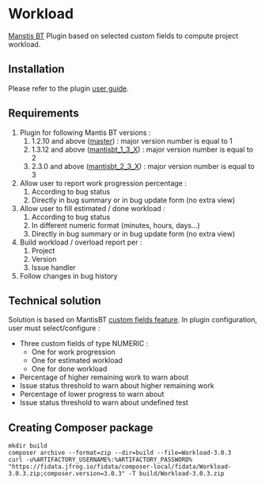 # Workload
[Manstis BT](http://www.mantisbt.org/) Plugin based on selected custom fields to compute project workload.

## Installation
Please refer to the plugin [user guide](https://github.com/mantisbt-plugins/traceability/wiki/User-Guide).

## Requirements
1. Plugin for following Mantis BT versions :
	1. 1.2.10 and above ([master](https://github.com/mantisbt-plugins/workload/tree/master)) : major version number is equal to 1
	2. 1.3.12 and above ([mantisbt_1_3_X](https://github.com/mantisbt-plugins/workload/tree/mantisbt_1_3_X)) : major version number is equal to 2
	3. 2.3.0 and above ([mantisbt_2_3_X](https://github.com/mantisbt-plugins/workload/tree/mantisbt_2_3_X)) : major version number is equal to 3	
2. Allow user to report work progression percentage :
	1. According to bug status
	2. Directly in bug summary or in bug update form (no extra view)
3. Allow user to fill estimated / done workload :
	1. According to bug status
	2. In different numeric format (minutes, hours, days...)
	3. Directly in bug summary or in bug update form (no extra view)
4. Build workload / overload report per :
	1. Project
	2. Version
	3. Issue handler
5. Follow changes in bug history

## Technical solution
Solution is based on MantisBT [custom fields feature](https://www.mantisbt.org/docs/master-1.2.x/en/administration_guide/admin.customize.html).
In plugin configuration, user must select/configure :
- Three custom fields of type NUMERIC :
    - One for work progression
    - One for estimated workload
	- One for done workload
- Percentage of higher remaining work to warn about
- Issue status threshold to warn about higher remaining work
- Percentage of lower progress to warn about
- Issue status threshold to warn about undefined test

## Creating Composer package

```
mkdir build
composer archive --format=zip --dir=build --file=Workload-3.0.3
curl -u%ARTIFACTORY_USERNAME%:%ARTIFACTORY_PASSWORD% "https://fidata.jfrog.io/fidata/composer-local/fidata/Workload-3.0.3.zip;composer.version=3.0.3" -T build/Workload-3.0.3.zip
```
